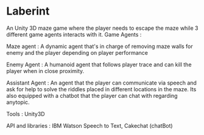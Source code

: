 # Laberint
An Unity 3D maze game where the player needs to escape the maze while 3 different game agents interacts with it.
 Game Agents : 
 
 Maze agent : A dynamic agent that's in charge of removing maze walls for enemy and the player depending on player performance
 
 Enemy Agent : A humanoid agent that follows player trace and can kill the player when in close proximity.
 
 Assistant Agent : An agent that the player can communicate via speech and ask for help to solve the riddles placed in different locations in the maze. Its also equipped with a chatbot that the player can chat with regarding anytopic.

Tools : Unity3D

API and libraries : IBM Watson Speech to Text, Cakechat (chatBot)
